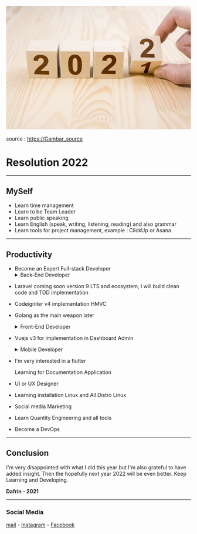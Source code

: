 ![2022.jpeg](2022.jpeg)

source : [https://Gambar_source](https://awsimages.detik.net.id/community/media/visual/2021/09/23/kalender-2022.jpeg?w=700&q=90)

# Resolution 2022

---

## MySelf

- Learn time management
- Learn to be Team Leader
- Learn public speaking
- Learn English (speak, writing, listening, reading) and also grammar
- Learn tools for project management, example : ClickUp or Asana

---

## Productivity

- Become an Expert Full-stack Developer
    <details>
    <summary>Back-End Developer</summary>
+ Laravel coming soon version 9 LTS and ecosystem, I will build clean code and TDD implementation

+ Codeigniter v4 implementation HMVC

+ Golang as the main weapon later
    </details>    
    
    <details>
    <summary>Front-End Developer</summary>
- Vuejs v3 for implementation in Dashboard Admin
    </details>
    
    <details>
     <summary> Mobile Developer </summary>
- I'm very interested in a flutter
    </details>
    Learning for Documentation Application
        
- UI or UX Designer
- Learning installation Linux and All Distro Linux
- Social media Marketing
- Learn Quantity Engineering and all tools
- Become a DevOps

---

## **Conclusion**

I'm very disappointed with what I did this year but I'm also grateful to have added insight. Then the hopefully next year 2022 will be even better.
Keep Learning and Developing.

**Dafrin - 2021**

---

### **Social Media**

[mail](masapin68@gmail.com) - [Instagram](https://instagram.com/fdm_0301) - [Facebook](https://www.facebook.com/dafrin.maulana.98/)